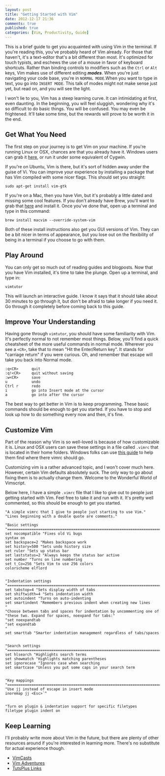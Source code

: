 ```yaml
---
layout: post
title: "Getting Started with Vim"
date: 2012-12-17 21:36
comments: true
published: true
categories: [Vim, Productivity, Guide]
---
```


This is a brief guide to get you acquainted with using Vim in the terminal. If
you're reading this, you've probably heard of Vim already. For those that
haven't, it's a text-editor that's a bit different than most. It's optimized for
touch typists, and eschews the use of a mouse in favor of keyboard shortcuts.
Rather than binding controls to modifiers such as the `Ctrl` or `Alt` keys, Vim
makes use of different editing __*modes*__. When you're just navigating your
code base, you're in `NORMAL MODE`.When you want to type in text, you go into
`INSERT MODE`. This talk of modes might not make sense just yet, but read on,
and you will see the light.

I won't lie to you, Vim has a steep learning curve. It can intimidating at
first, even daunting. In the beginning, you will feel sluggish, wondering why
it's so difficult to do basic things. You will be confused. You may even be
frightened. It'll take some time, but the rewards will prove to be worth it in
the end.

<!--more-->

## Get What You Need ##
The first step on your journey is to get Vim on your machine. If you're running
Linux or OSX, chances are that you already have it. Windows users can grab it
[here](http://www.vim.org/download.php), or run it under some equivalent of
Cygwin.

If you're on Ubuntu, Vim is there, but it's sort of hidden away under the guise
of Vi. You can improve your experience by installing a package that has Vim
compiled with some nicer flags. This should set you straight:

`sudo apt-get install vim-gtk`

If you're on a Mac, then you have Vim, but it's probably a little dated and
missing some cool features. If you don't already have Brew, you'll want to grab
that [here](http://mxcl.github.com/homebrew/) and install it. Once you've done
that, open up a terminal and type in this command:

`brew install macvim --override-system-vim`

Both of these install instructions also get you GUI versions of Vim. They can be
a bit nicer in terms of appearance, but you lose out on the flexibility of being
in a terminal if you choose to go with them.


## Play Around ##
You can only get so much out of reading guides and blogposts. Now that you have
Vim installed, it's time to take the plunge. Open up a terminal, and type in:

`vimtutor`

This will launch an interactive guide. I know it says that it should take about
30 minutes to go through it, but don't be afraid to take longer if you need it.
Go through it completely before coming back to this guide.

## Improve Your Understanding ##
Having gone through `vimtutor`, you should have some familiarity with Vim. It's
perfectly normal to not remember most things. Below, you'll find a quick
cheatsheet of the more useful commands in normal mode. Wherever you see a
`<CR>`, take that to mean "Hit the Enter/Return key". It stands for "carriage
return" if you were curious. Oh, and remember that escape will take you back
into Normal mode.

    :q<CR>      quit
    :q!<CR>     quit without saving
    :w<CR>      save
    u           undo
    Ctrl r      redo
    i           go into Insert mode at the cursor
    a           go into after the cursor

The best way to get better in Vim is to keep programming. These basic commands
should be enough to get you started. If you have to stop and look up how to do
something every now and then, it's fine.


## Customize Vim ##

Part of the reason why Vim is so well-loved is because of how customizable it
is. Linux and OSX users can save these settings in a file called `.vimrc` that
is located in their home folders. Windows folks can use
[this guide](http://superuser.com/questions/86246/where-should-the-vimrc-file-be-located-on-windows-7)
to help them find where there vimrc should go.

Customizing vim is a rather advanced topic, and I won't cover much here.
However, certain Vim defaults absolutely suck. The only way to go about fixing
them is to actually change them. Welcome to the Wonderful World of Vimscript.

Below here, I have a simple `.vimrc` file that I like to give out to people just
getting started with Vim. Feel free to take it and run with it. It's pretty well
commented, so this should be enough to get you started.

``` vim .vimrc
"A simple vimrc that I give to people just starting to use Vim."
"Lines beginning with a double quote are comments."

"Basic settings
"=======================================================================
set nocompatible "Fixes old Vi bugs
syntax on
set backspace=2 "Makes backspace work
set history=500 "Sets undo history size
set ruler "Sets up status bar
set laststatus=2 "Always keeps the status bar active
set number "Turns on line numbering
set t_Co=256 "Sets Vim to use 256 colors
colorscheme elflord


"Indentation settings
"=======================================================================
set tabstop=4 "Sets display width of tabs
set shiftwidth=4 "Sets indentation width
set autoindent "Turns on auto-indenting
set smartindent "Remembers previous indent when creating new lines
"
"Choose between tabs and spaces for indentation by uncommenting one of
"these two. Expand for spaces, noexpand for tabs:"
"set noexpandtab
"set expandtab
"
set smarttab "Smarter indentation management regardless of tabs/spaces


"Search settings
"=======================================================================
set hlsearch "Highlights search terms
set showmatch "Highlights matching parentheses
set ignorecase "Ignores case when searching
set smartcase "Unless you put some caps in your search term


"Key mappings
"=======================================================================
"Use jj instead of escape in insert mode
inoremap jj <Esc>`^


"Turn on plugin & indentation support for specific filetypes
filetype plugin indent on
```

## Keep Learning ##

I'll probably write more about Vim in the future, but there are plenty of other
resources around if you're interested in learning more. There's no substitute
for actual experience though.

* [VimCasts](http://vimcasts.org)
* [Vim Adventures](http://vim-adventures.com/)
* [TutsPlus Links](http://net.tutsplus.com/articles/web-roundups/25-vim-tutorials-screencasts-and-resources/)
